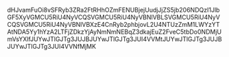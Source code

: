 dHJvamFuOi8vSFRyb3ZRa2FtRHhOZmFENUBjejUudjJjZS5jb206NDQzI1JlbGF5XyVGMCU5RiU4NyVCQSVGMCU5RiU4NyVBNlVBLSVGMCU5RiU4NyVCQSVGMCU5RiU4NyVBNlVBXzE4CnRyb2phbjovL2U4NTUzZmM1LWYzYTAtNDA5Yy1hYzA2LTFjZDkzYjAyNmNmNEBqZ3dkajEuZ2FveC5tbDo0NDMjUmVsYXlfJUYwJTlGJTg3JUJBJUYwJTlGJTg3JUI4VVMtJUYwJTlGJTg3JUJBJUYwJTlGJTg3JUI4VVNfMjMK